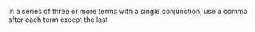 In a series of three or more terms with a single conjunction, use a comma after each term except the last
